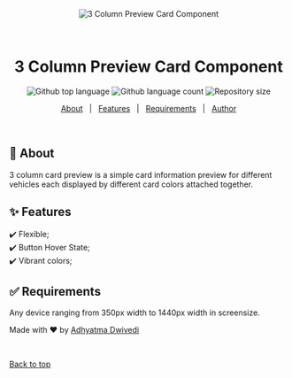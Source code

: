 <div align="center" id="top"> 
  <img src="./.github/app.gif" alt="3 Column Preview Card Component" />

  &#xa0;

  <!-- <a href="https://3columnpreviewcardcomponent.netlify.app">Demo</a> -->
</div>

<h1 align="center">3 Column Preview Card Component</h1>

<p align="center">
  <img alt="Github top language" src="https://img.shields.io/github/languages/top/r00kieAd/3-column-preview-card-component?color=56BEB8">

  <img alt="Github language count" src="https://img.shields.io/github/languages/count/r00kieAd/3-column-preview-card-component?color=56BEB8">

  <img alt="Repository size" src="https://img.shields.io/github/repo-size/r00kieAd/3-column-preview-card-component?color=56BEB8">
</p>

<p align="center">
  <a href="#dart-about">About</a> &#xa0; | &#xa0; 
  <a href="#sparkles-features">Features</a> &#xa0; | &#xa0;
  <a href="#white_check_mark-requirements">Requirements</a> &#xa0; | &#xa0;
  <a href="https://github.com/{{YOUR_GITHUB_USERNAME}}" target="_blank">Author</a>
</p>

<br>

## :dart: About ##

3 column card preview is a simple card information preview for different vehicles each displayed by different card colors attached together.

## :sparkles: Features ##

:heavy_check_mark: Flexible;\
:heavy_check_mark: Button Hover State;\
:heavy_check_mark: Vibrant colors;

## :white_check_mark: Requirements ##

Any device ranging from 350px width to 1440px width in screensize.

Made with :heart: by <a href="https://github.com/r00kieAd" target="_blank">Adhyatma Dwivedi</a>

&#xa0;

<a href="#top">Back to top</a>
